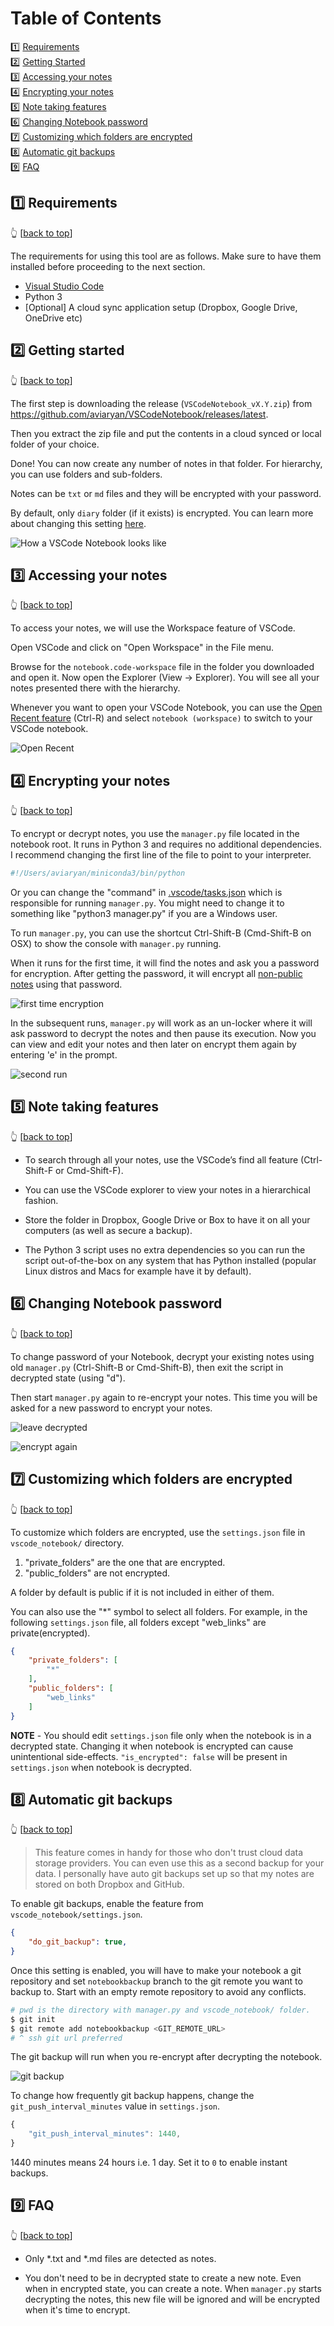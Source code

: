 <a name="docs"></a>
# Table of Contents

:one: [Requirements](#rq)  
:two: [Getting Started](#gs)  
:three: [Accessing your notes](#ac)  
:four: [Encrypting your notes](#en)  
:five: [Note taking features](#nt)  
:six: [Changing Notebook password](#cp)  
:seven: [Customizing which folders are encrypted](#custen)  
:eight: [Automatic git backups](#git)  
:nine: [FAQ](#faq)  


<a name="rq"></a>
## :one: Requirements
:point_up_2: [[back to top](#docs)]

The requirements for using this tool are as follows. Make sure to have them installed before proceeding to the next section.

* [Visual Studio Code](https://code.visualstudio.com/)
* Python 3
* [Optional] A cloud sync application setup (Dropbox, Google Drive, OneDrive etc)


<a name="gs"></a>
## :two: Getting started
:point_up_2: [[back to top](#docs)]

The first step is downloading the release (`VSCodeNotebook_vX.Y.zip`) from https://github.com/aviaryan/VSCodeNotebook/releases/latest.

Then you extract the zip file and put the contents in a cloud synced or local folder of your choice.

Done! You can now create any number of notes in that folder. For hierarchy, you can use folders and sub-folders.

Notes can be `txt` or `md` files and they will be encrypted with your password.

By default, only `diary` folder (if it exists) is encrypted. You can learn more about changing this setting [here](#custen).

![How a VSCode Notebook looks like](https://user-images.githubusercontent.com/4047597/36103351-24210400-1035-11e8-9a33-4eeed64473fe.png)


<a name="ac"></a>
## :three: Accessing your notes
:point_up_2: [[back to top](#docs)]

To access your notes, we will use the Workspace feature of VSCode.

Open VSCode and click on "Open Workspace" in the File menu.

Browse for the `notebook.code-workspace` file in the folder you downloaded and open it. Now open the Explorer (View -> Explorer). You will see all your notes presented there with the hierarchy.

Whenever you want to open your VSCode Notebook, you can use the [Open Recent feature](https://code.visualstudio.com/docs/editor/multi-root-workspaces#_opening-workspace-files) (Ctrl-R) and select `notebook (workspace)` to switch to your VSCode notebook.

![Open Recent](https://user-images.githubusercontent.com/4047597/36104189-4f75759e-1037-11e8-9528-ae6fb841a93d.png)


<a name="en"></a>
## :four: Encrypting your notes
:point_up_2: [[back to top](#docs)]

To encrypt or decrypt notes, you use the `manager.py` file located in the notebook root. It runs in Python 3 and requires no additional dependencies.
I recommend changing the first line of the file to point to your interpreter.

```python
#!/Users/aviaryan/miniconda3/bin/python
```

Or you can change the "command" in [.vscode/tasks.json](.vscode/tasks.json) which is responsible for running `manager.py`. You might need to change it to something like "python3 manager.py" if you are a Windows user.

To run `manager.py`, you can use the shortcut Ctrl-Shift-B (Cmd-Shift-B on OSX) to show the console with `manager.py` running.

When it runs for the first time, it will find the notes and ask you a password for encryption.
After getting the password, it will encrypt all [non-public notes](#custen) using that password.

![first time encryption](https://user-images.githubusercontent.com/4047597/36105242-1e228484-103a-11e8-8739-66e735e09825.png)

In the subsequent runs, `manager.py` will work as an un-locker where it will ask password to decrypt the notes and then pause its execution.
Now you can view and edit your notes and then later on encrypt them again by entering 'e' in the prompt.

![second run](https://user-images.githubusercontent.com/4047597/36105306-48d096e4-103a-11e8-9b29-8e22f0b3dabc.png)


<a name="nt"></a>
## :five: Note taking features
:point_up_2: [[back to top](#docs)]

* To search through all your notes, use the VSCode’s find all feature (Ctrl-Shift-F or Cmd-Shift-F).

* You can use the VSCode explorer to view your notes in a hierarchical fashion.

* Store the folder in Dropbox, Google Drive or Box to have it on all your computers (as well as secure a backup).

* The Python 3 script uses no extra dependencies so you can run the script out-of-the-box on any system that has Python installed (popular Linux distros and Macs for example have it by default).


<a name="cp"></a>
## :six: Changing Notebook password
:point_up_2: [[back to top](#docs)]

To change password of your Notebook, decrypt your existing notes using old `manager.py` (Ctrl-Shift-B or Cmd-Shift-B), then exit the script in decrypted state (using "d").

Then start `manager.py` again to re-encrypt your notes. This time you will be asked for a new password to encrypt your notes.

![leave decrypted](https://user-images.githubusercontent.com/4047597/36106585-ca9d1eba-103d-11e8-9228-e9d969453c46.png)

![encrypt again](https://user-images.githubusercontent.com/4047597/36106587-cadfb9a0-103d-11e8-97ff-fefce2b8c672.png)


<a name="custen"></a>
## :seven: Customizing which folders are encrypted
:point_up_2: [[back to top](#docs)]

To customize which folders are encrypted, use the `settings.json` file in `vscode_notebook/` directory.

1. "private_folders" are the one that are encrypted.
2. "public_folders" are not encrypted.

A folder by default is public if it is not included in either of them.

You can also use the "*" symbol to select all folders. For example, in the following `settings.json` file, all folders except "web_links" are private(encrypted).

```json
{
    "private_folders": [
        "*"
    ],
    "public_folders": [
        "web_links"
    ]
}
```

**NOTE** - You should edit `settings.json` file only when the notebook is in a decrypted state. Changing it when notebook is encrypted can cause
unintentional side-effects. `"is_encrypted": false` will be present in `settings.json` when notebook is decrypted.


<a name="git"></a>
## :eight: Automatic git backups
:point_up_2: [[back to top](#docs)]

> This feature comes in handy for those who don't trust cloud data storage providers. You can even use this as a second backup for your data. I personally have auto git backups set up so that my notes are stored on both Dropbox and GitHub.

To enable git backups, enable the feature from `vscode_notebook/settings.json`.

```json
{
    "do_git_backup": true,
}
```

Once this setting is enabled, you will have to make your notebook a git repository and set `notebookbackup` branch to the git remote you want to backup to.
Start with an empty remote repository to avoid any conflicts.

```sh
# pwd is the directory with manager.py and vscode_notebook/ folder.
$ git init
$ git remote add notebookbackup <GIT_REMOTE_URL>
# ^ ssh git url preferred
```

The git backup will run when you re-encrypt after decrypting the notebook.

![git backup](https://user-images.githubusercontent.com/4047597/36108087-ec5be960-1041-11e8-9558-23b8e457134a.png)

To change how frequently git backup happens, change the `git_push_interval_minutes` value in `settings.json`.

```js
{
    "git_push_interval_minutes": 1440,
}
```

1440 minutes means 24 hours i.e. 1 day. Set it to `0` to enable instant backups.


<a name="faq"></a>
## :nine: FAQ
:point_up_2: [[back to top](#docs)]

* Only *.txt and *.md files are detected as notes.

* You don't need to be in decrypted state to create a new note. Even when in encrypted state, you can create a note. When `manager.py` starts decrypting the notes, this new file will be ignored and will be encrypted when it's time to encrypt. 
